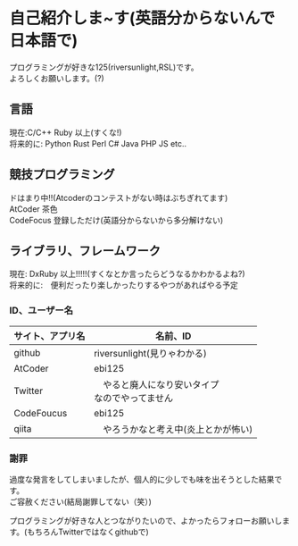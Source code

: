 # 自己紹介しま~す(英語分からないんで日本語で)

プログラミングが好きな125(riversunlight,RSL)です。  
よろしくお願いします。(?)

## 言語
現在:C/C++ Ruby 以上(すくな!)  
将来的に: Python Rust Perl C# Java PHP JS etc..

## 競技プログラミング
ドはまり中!!(Atcoderのコンテストがない時はぶちぎれてます)  
AtCoder 茶色  
CodeFocus 登録しただけ(英語分からないから多分解けない)  

## ライブラリ、フレームワーク
現在: DxRuby 以上!!!!!(すくなとか言ったらどうなるかわかるよね?)  
将来的に:　便利だったり楽しかったりするやつがあればやる予定


### ID、ユーザー名

| サイト、アプリ名 | 名前、ID                    |
|      ----       |   ----                     |
|github           | riversunlight(見りゃわかる) |
|AtCoder          | ebi125                     |
|Twitter          |　やると廃人になり安いタイプ<BR>なのでやってません |
|CodeFoucus       | ebi125                     |
|qiita            |　やろうかなと考え中(炎上とかが怖い) |

###  謝罪
過度な発言をしてしまいましたが、個人的に少しでも味を出そうとした結果です。  
ご容赦ください(結局謝罪してない（笑）)  

プログラミングが好きな人とつながりたいので、よかったらフォローお願いします。(もちろんTwitterではなくgithubで)